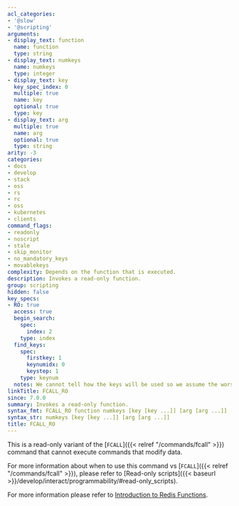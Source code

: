 ```yaml
---
acl_categories:
- '@slow'
- '@scripting'
arguments:
- display_text: function
  name: function
  type: string
- display_text: numkeys
  name: numkeys
  type: integer
- display_text: key
  key_spec_index: 0
  multiple: true
  name: key
  optional: true
  type: key
- display_text: arg
  multiple: true
  name: arg
  optional: true
  type: string
arity: -3
categories:
- docs
- develop
- stack
- oss
- rs
- rc
- oss
- kubernetes
- clients
command_flags:
- readonly
- noscript
- stale
- skip_monitor
- no_mandatory_keys
- movablekeys
complexity: Depends on the function that is executed.
description: Invokes a read-only function.
group: scripting
hidden: false
key_specs:
- RO: true
  access: true
  begin_search:
    spec:
      index: 2
    type: index
  find_keys:
    spec:
      firstkey: 1
      keynumidx: 0
      keystep: 1
    type: keynum
  notes: We cannot tell how the keys will be used so we assume the worst, RO and ACCESS
linkTitle: FCALL_RO
since: 7.0.0
summary: Invokes a read-only function.
syntax_fmt: FCALL_RO function numkeys [key [key ...]] [arg [arg ...]]
syntax_str: numkeys [key [key ...]] [arg [arg ...]]
title: FCALL_RO
---
```

This is a read-only variant of the [`FCALL`]({{< relref "/commands/fcall" >}}) command that cannot execute commands that modify data.

For more information about when to use this command vs [`FCALL`]({{< relref "/commands/fcall" >}}), please refer to [Read-only scripts]({{< baseurl >}}/develop/interact/programmability/#read-only_scripts).

For more information please refer to [Introduction to Redis Functions](/topics/functions-intro).
